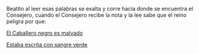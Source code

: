 Beatito al leer esas palabras se exalta y corre hacía donde se encuentra el Consejero, cuando el Consejero recibe
la nota y la lee sabe que el reino peligra por que:

[El Caballero negro es malvado](malvado/malvado.md)

[Estaba escrita con sangre verde](sangreverde/sangreverde.md)